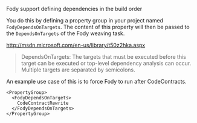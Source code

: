 Fody support defining dependencies in the build order

You do this by defining a property group in your project named `FodyDependsOnTargets`. The content of this property will then be passed to the `DependsOnTargets` of the Fody weaving task. 

http://msdn.microsoft.com/en-us/library/t50z2hka.aspx

> DependsOnTargets: The targets that must be executed before this target can be executed or top-level dependency analysis can occur. Multiple targets are separated by semicolons.

An example use case of this is to force Fody to run after CodeContracts.

```
<PropertyGroup>
  <FodyDependsOnTargets>
    CodeContractRewrite
  </FodyDependsOnTargets>
</PropertyGroup>
```
